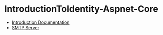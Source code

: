 # IntroductionToIdentity-Aspnet-Core

* [Introduction Documentation](https://docs.microsoft.com/en-us/aspnet/core/security/authentication/identity?tabs=visual-studio%2Caspnetcore2x)
* [SMTP Server](https://www.hmailserver.com)
